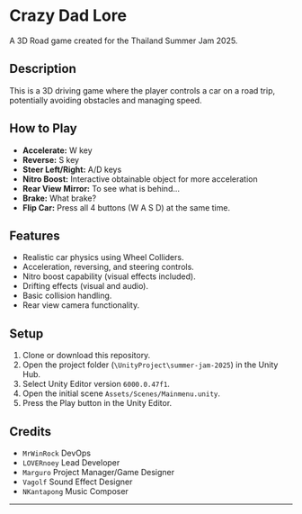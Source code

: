 # Crazy Dad Lore

A 3D Road game created for the Thailand Summer Jam 2025.

## Description

This is a 3D driving game where the player controls a car on a road trip, potentially avoiding obstacles and managing speed.

## How to Play

*   **Accelerate:** W key
*   **Reverse:** S key
*   **Steer Left/Right:** A/D keys
*   **Nitro Boost:** Interactive obtainable object for more acceleration
*   **Rear View Mirror:** To see what is behind...
*   **Brake:** What brake?
*   **Flip Car:** Press all 4 buttons (W A S D) at the same time.

## Features

*   Realistic car physics using Wheel Colliders.
*   Acceleration, reversing, and steering controls.
*   Nitro boost capability (visual effects included).
*   Drifting effects (visual and audio).
*   Basic collision handling.
*   Rear view camera functionality.

## Setup

1.  Clone or download this repository.
2.  Open the project folder (`\UnityProject\summer-jam-2025`) in the Unity Hub.
3.  Select Unity Editor version `6000.0.47f1`.
4.  Open the initial scene `Assets/Scenes/Mainmenu.unity`.
5.  Press the Play button in the Unity Editor.

## Credits

*   `MrWinRock` DevOps
*   `LOVERnoey` Lead Developer
*   `Marguro` Project Manager/Game Designer
*   `Vagolf` Sound Effect Designer
*   `NKantapong` Music Composer

---
